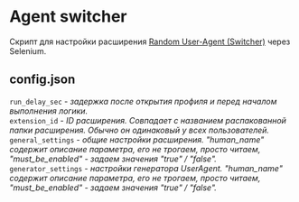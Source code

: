 # Agent switcher

Скрипт для настройки расширения [Random User-Agent (Switcher)](https://chromewebstore.google.com/detail/random-user-agent-switche/einpaelgookohagofgnnkcfjbkkgepnp?pli=1) через Selenium.

## config.json
```run_delay_sec``` - _задержка после открытия профиля и перед началом выполнения логики._  
```extension_id``` - _ID расширения. Совпадает с названием распакованной папки расширения. Обычно он одинаковый у всех пользователей._  
```general_settings``` - _общие настройки расширения. "human_name" содержит описание параметра, его не трогаем, просто читаем, "must_be_enabled" - задаем значения "true" / "false"._  
```generator_settings``` - _настройки генератора UserAgent. "human_name" содержит описание параметра, его не трогаем, просто читаем, "must_be_enabled" - задаем значения "true" / "false"._
